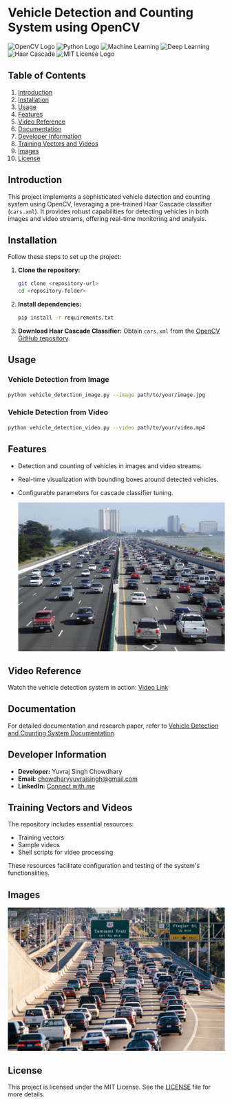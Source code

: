 



# Vehicle Detection and Counting System using OpenCV

![OpenCV Logo](https://img.shields.io/badge/OpenCV-27338e?style=for-the-badge&logo=opencv&logoColor=white)
![Python Logo](https://img.shields.io/badge/Python-3776AB?style=for-the-badge&logo=python&logoColor=white)
![Machine Learning](https://img.shields.io/badge/Machine-Learning-4db6ac?style=for-the-badge)
![Deep Learning](https://img.shields.io/badge/Deep-Learning-FF6F00?style=for-the-badge)
![Haar Cascade](https://img.shields.io/badge/Haar-Cascade-007A8D?style=for-the-badge)
![MIT License Logo](https://img.shields.io/badge/MIT-License-red?style=for-the-badge)


## Table of Contents
1. [Introduction](#introduction)
2. [Installation](#installation)
3. [Usage](#usage)
4. [Features](#features)
5. [Video Reference](#video-reference)
6. [Documentation](#documentation)
7. [Developer Information](#developer-information)
8. [Training Vectors and Videos](#training-vectors-and-videos)
9. [Images](#images)
10. [License](#license)

## Introduction
This project implements a sophisticated vehicle detection and counting system using OpenCV, leveraging a pre-trained Haar Cascade classifier (`cars.xml`). It provides robust capabilities for detecting vehicles in both images and video streams, offering real-time monitoring and analysis.

## Installation
Follow these steps to set up the project:

1. **Clone the repository:**
   ```bash
   git clone <repository-url>
   cd <repository-folder>
   ```

2. **Install dependencies:**
   ```bash
   pip install -r requirements.txt
   ```

3. **Download Haar Cascade Classifier:**
   Obtain `cars.xml` from the [OpenCV GitHub repository](https://github.com/opencv/opencv/tree/master/data/haarcascades).

## Usage
### Vehicle Detection from Image
```bash
python vehicle_detection_image.py --image path/to/your/image.jpg
```

### Vehicle Detection from Video
```bash
python vehicle_detection_video.py --video path/to/your/video.mp4
```

## Features
- Detection and counting of vehicles in images and video streams.
- Real-time visualization with bounding boxes around detected vehicles.
- Configurable parameters for cascade classifier tuning.

  ![Vehicle Image](Source/vec.jpg)

## Video Reference
Watch the vehicle detection system in action: [Video Link](https://www.example.com/video)

## Documentation
For detailed documentation and research paper, refer to [Vehicle Detection and Counting System Documentation](https://www.canva.com/design/DAGII0M8RI4/jkV_iCriFL3ZnMikVJeY9Q/view).

## Developer Information
- **Developer:** Yuvraj Singh Chowdhary
- **Email:** chowdharyyuvrajsingh@gmail.com
- **LinkedIn:** [Connect with me](https://www.linkedin.com/in/yuvraj-singh-chowdhary/)

## Training Vectors and Videos
The repository includes essential resources:
- Training vectors
- Sample videos
- Shell scripts for video processing

These resources facilitate configuration and testing of the system's functionalities.

## Images

![Traffic Image](Source/traff.jpg)

## License
This project is licensed under the MIT License. See the [LICENSE](LICENSE) file for more details.



